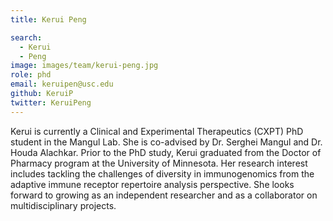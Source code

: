 ```yaml
---
title: Kerui Peng

search:
  - Kerui
  - Peng
image: images/team/kerui-peng.jpg
role: phd
email: keruipen@usc.edu
github: KeruiP
twitter: KeruiPeng
---
```


Kerui is currently a Clinical and Experimental Therapeutics (CXPT) PhD student in the Mangul Lab. She is co-advised by Dr. Serghei Mangul and Dr. Houda Alachkar. Prior to the PhD study, Kerui graduated from the Doctor of Pharmacy program at the University of Minnesota. Her research interest includes tackling the challenges of diversity in immunogenomics from the adaptive immune receptor repertoire analysis perspective. She looks forward to growing as an independent researcher and as a collaborator on multidisciplinary projects.

